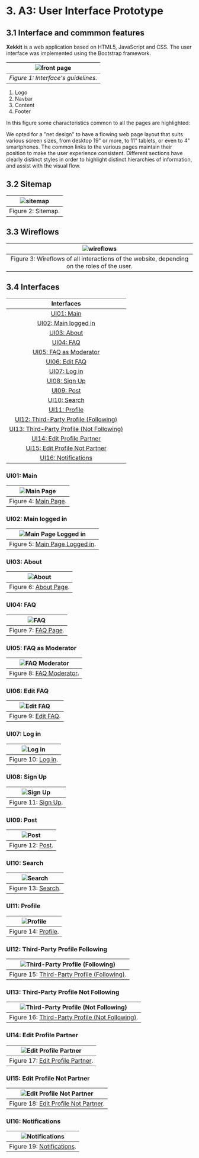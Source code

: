 # 3. A3: User Interface Prototype

## 3.1 Interface and commmon features
**Xekkit** is a web application based on HTML5, JavaScript and CSS. The user interface was implemented using the Bootstrap framework.

| ![front page](../img/common_features.png) |
|:--:| 
|*Figure 1: Interface's guidelines.*|
 1. Logo 
 2. Navbar  
 3. Content 
 4. Footer 


In this figure some characteristics common to all the pages are highlighted:

We opted for a "net design" to have a flowing web page layout that suits various screen sizes, from desktop 19" or more, to 11" tablets, or even to 4" smartphones.
The common links to the various pages maintain their position to make the user experience consistent.
Different sections have clearly distinct styles in order to highlight distinct hierarchies of information, and assist with the visual flow.

## 3.2 Sitemap

| ![sitemap](../img/sitemap.png) |
|:--:| 
| Figure 2: Sitemap. |

## 3.3 Wireflows

| ![wireflows](../img/wireflows.png) |
|:--:| 
| Figure 3: Wireflows of all interactions of the website, depending on the roles of the user. |


## 3.4 Interfaces
|Interfaces|
|:--:| 
| [UI01: Main](#ui01:-main) | 
| [UI02: Main logged in](#ui02:-main-logged-in) | 
| [UI03: About](#ui03:-about) | 
| [UI04: FAQ](#uiI04:-faq) | 
| [UI05: FAQ as Moderator](#ui05:-faq-as-moderator) |
|  [UI06: Edit FAQ](#ui06:-edit-faq) |
|  [UI07: Log in](#ui07:-log-in) |
|  [UI08: Sign Up](#ui08:-sign-up) |
|  [UI09: Post](#ui09:-post) |
|  [UI10: Search](#ui10-search) |
| [UI11: Profile](#ui11:-profile) |
|  [UI12: Third-Party Profile (Following)](#ui12:-third-party-profile-following) |
| [UI13: Third-Party Profile (Not Following)](#ui13:-third-party-profile-not-following) |
|  [UI14: Edit Profile Partner](#ui14:-edit-profile-partner) |
|  [UI15: Edit Profile Not Partner](#ui15:-edit-profile-not-partner) |
|  [UI16: Notifications](#ui16:-notifications) |


### UI01: Main
| ![Main Page](../img/main.png) |
|:--:| 
| Figure 4: [Main Page](http://lbaw2114-piu.lbaw-prod.fe.up.pt/pages/main.php). |

### UI02: Main logged in
| ![Main Page Logged in](../img/main_logged_in.png) |
|:--:| 
| Figure 5: [Main Page Logged in](http://lbaw2114-piu.lbaw-prod.fe.up.pt/pages/main_logged_in.php). |

### UI03: About
| ![About](../img/about.png) |
|:--:| 
| Figure 6: [About Page](http://lbaw2114-piu.lbaw-prod.fe.up.pt/pages/about_us.php). |

### UI04: FAQ
| ![FAQ](../img/faq.png) |
|:--:| 
| Figure 7: [FAQ Page](http://lbaw2114-piu.lbaw-prod.fe.up.pt/pages/faq). |

### UI05: FAQ as Moderator
| ![FAQ Moderator](../img/faq_moderator.png) |
|:--:| 
| Figure 8: [FAQ Moderator](http://lbaw2114-piu.lbaw-prod.fe.up.pt/pages/faq_moderator.php). |

### UI06: Edit FAQ
| ![Edit FAQ](../img/edit_faq.png) |
|:--:| 
| Figure 9: [Edit FAQ](http://lbaw2114-piu.lbaw-prod.fe.up.pt/pages/edit_faq.php). |

### UI07: Log in
| ![Log in](../img/login.png) |
|:--:| 
| Figure 10: [Log in](http://lbaw2114-piu.lbaw-prod.fe.up.pt/pages/login.php). |

### UI08: Sign Up
|![Sign Up](../img/register.png) |
|:--:| 
| Figure 11: [Sign Up](http://lbaw2114-piu.lbaw-prod.fe.up.pt/pages/register.php). |

### UI09: Post
| ![Post](../img/news.png)|
|:--:| 
| Figure 12: [Post](http://lbaw2114-piu.lbaw-prod.fe.up.pt/pages/news-php). |

### UI10: Search
| ![Search](../img/search.png)|
|:--:| 
| Figure 13: [Search](http://lbaw2114-piu.lbaw-prod.fe.up.pt/pages/search.php). |

### UI11: Profile
| ![Profile](../img/profile.png)|
|:--:| 
| Figure 14: [Profile](http://lbaw2114-piu.lbaw-prod.fe.up.pt/pages/profile.php). |

### UI12: Third-Party Profile Following
| ![Third-Party Profile (Following)](../img/profile_other_unfollow.png)|
|:--:| 
| Figure 15: [Third-Party Profile (Following)](http://lbaw2114-piu.lbaw-prod.fe.up.pt/pages/profile_other_unfollow.php). |

### UI13: Third-Party Profile Not Following
| ![Third-Party Profile (Not Following)](../img/profile_other_follow.png)|
|:--:| 
| Figure 16: [Third-Party Profile (Not Following)](http://lbaw2114-piu.lbaw-prod.fe.up.pt/pages/profile_other_follow.php). |

### UI14: Edit Profile Partner
| ![Edit Profile Partner](../img/edit_profile_partner.png)|
|:--:| 
| Figure 17: [Edit Profile Partner](http://lbaw2114-piu.lbaw-prod.fe.up.pt/pages/edit_profile_partner.php). |

### UI15: Edit Profile Not Partner
| ![Edit Profile Not Partner](../img/edit_profile_no_partner.png)|
|:--:| 
| Figure 18: [Edit Profile Not Partner](http://lbaw2114-piu.lbaw-prod.fe.up.pt/pages/edit_profile_no_partner.php). |

### UI16: Notifications
| ![Notifications](../img/notifications.png)|
|:--:| 
| Figure 19: [Notifications](http://lbaw2114-piu.lbaw-prod.fe.up.pt/pages/notifications.php). |

